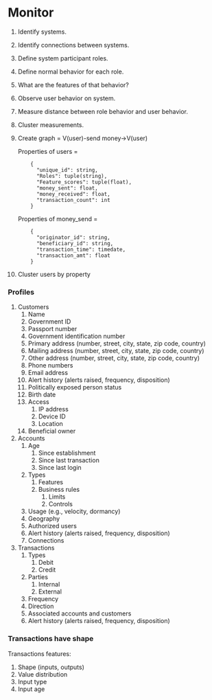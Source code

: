 # Monitor

1. Identify systems.  
2. Identify connections between systems.  
3. Define system participant roles.  
4. Define normal behavior for each role.  
5. What are the features of that behavior?  

6. Observe user behavior on system.
7. Measure distance between role behavior and user behavior.
8. Cluster measurements.

9. Create graph = V(user)-send money->V(user)

    Properties of users = 
    ```
        {
          "unique_id": string,
          "Roles": tuple(string),
          "Feature_scores": tuple(float),
          "money_sent": float,
          "money_received": float,
          "transaction_count": int
        }
     ```  

    Properties of money_send = 
    ```
        {
          "originator_id": string,
          "beneficiary_id": string,
          "transaction_time": timedate,
          "transaction_amt": float
        }
     ```

10. Cluster users by property



### Profiles

1.	Customers
    1. Name
    2. Government ID
    3.	Passport number
    4.	Government identification number
    5.	Primary address (number, street, city, state, zip code, country)
    6.	Mailing address (number, street, city, state, zip code, country)
    7.	Other address (number, street, city, state, zip code, country)
    8.	Phone numbers
    9.	Email address
    10.	Alert history (alerts raised, frequency, disposition)
    11.	Politically exposed person status
    12.	Birth date
    13.	Access
        1. IP address
        2. Device ID
        3. Location
    14.	Beneficial owner
2.	Accounts
    1.	Age
        1. Since establishment
        2. Since last transaction
        3. Since last login
    2.	Types
        1.	Features
        2.	Business rules
            1.	Limits
            2.	Controls
    3.	Usage (e.g., velocity, dormancy)
    4.	Geography
    5.	Authorized users
    6.	Alert history (alerts raised, frequency, disposition)
    7.	Connections
3.	Transactions
    1.	Types
        1.	Debit
        2.	Credit
    2. Parties
        1. Internal
        2. External
    3.	Frequency
    4.	Direction
    5.	Associated accounts and customers
    6.	Alert history (alerts raised, frequency, disposition)


### Transactions have shape

Transactions features:
1. Shape (inputs, outputs)
2. Value distribution
3. Input type
4. Input age
